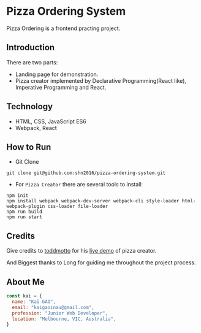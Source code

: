 # Pizza Ordering System

Pizza Ordering is a frontend practing project.


## Introduction

There are two parts:
* Landing page for demonstration.
* Pizza creator implemented by Declarative Programming(React like), Imperative Programming and React.

## Technology

* HTML, CSS, JavaScript ES6
* Webpack, React

## How to Run

* Git Clone
```
git clone git@github.com:shn2016/pizza-ordering-system.git
```

* For `Pizza Creator` there are several tools to install:

```
npm init
npm install webpack webpack-dev-server webpack-cli style-loader html-webpack-plugin css-loader file-loader
npm run build
npm run start
```



## Credits

Give credits to [toddmotto](https://github.com/toddmotto) for his [live demo](https://toddmotto.com/angular-pizza-creator/) of pizza creator.

And Biggest thanks to Long for guiding me throughout the project process.

## About Me

```javascript
const kai = {
  name: "Kai GAO",
  email: "kaigaoinau@gmail.com",
  profession: "Junior Web Developer",
  location: "Melbourne, VIC, Australia",
}
```
